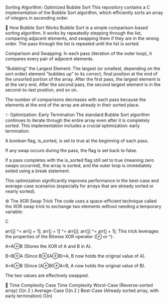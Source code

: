Sorting Algorithm: Optimized Bubble Sort
This repository contains a C implementation of the Bubble Sort algorithm, which efficiently sorts an array of integers in ascending order.

🧠 How Bubble Sort Works
Bubble Sort is a simple comparison-based sorting algorithm. It works by repeatedly stepping through the list, comparing adjacent elements, and swapping them if they are in the wrong order. The pass through the list is repeated until the list is sorted.

Comparison and Swapping: In each pass (iteration of the outer loop), it compares every pair of adjacent elements.

"Bubbling" the Largest Element: The largest (or smallest, depending on the sort order) element "bubbles up" to its correct, final position at the end of the unsorted portion of the array. After the first pass, the largest element is at the very end. After the second pass, the second largest element is in the second-to-last position, and so on.

The number of comparisons decreases with each pass because the elements at the end of the array are already in their sorted place.

✨ Optimization: Early Termination
The standard Bubble Sort algorithm continues to iterate through the entire array even after it is completely sorted. This implementation includes a crucial optimization: early termination.

A boolean flag, is_sorted, is set to true at the beginning of each pass.

If any swap occurs during the pass, the flag is set back to false.

If a pass completes with the is_sorted flag still set to true (meaning zero swaps occurred), the array is sorted, and the outer loop is immediately exited using a break statement.

This optimization significantly improves performance in the best-case and average-case scenarios (especially for arrays that are already sorted or nearly sorted).

⚙️ The XOR Swap Trick
The code uses a space-efficient technique called the XOR swap trick to exchange two elements without needing a temporary variable:

C

arr[j] ^= arr[j + 1];
arr[j + 1] ^= arr[j];
arr[j] ^= arr[j + 1];
This trick leverages the properties of the Bitwise XOR operator (⊕ or ^):

A=A⊕B (Stores the XOR of A and B in A).

B=B⊕A (Since B⊕(A⊕B)=A, B now holds the original value of A).

A=A⊕B (Since (A⊕B)⊕A=B, A now holds the original value of B).

The two values are effectively swapped.

🚀 Time Complexity
Case	Time Complexity
Worst-Case (Reverse-sorted array)	O(n 
2
 )
Average-Case	O(n 
2
 )
Best-Case (Already sorted array, with early termination)	O(n)

